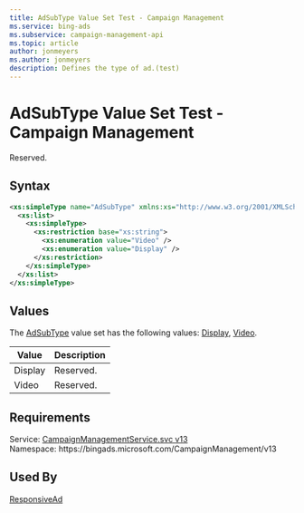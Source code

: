 ```yaml
---
title: AdSubType Value Set Test - Campaign Management
ms.service: bing-ads
ms.subservice: campaign-management-api
ms.topic: article
author: jonmeyers
ms.author: jonmeyers
description: Defines the type of ad.(test)
---
```

# AdSubType Value Set Test - Campaign Management
Reserved.

## Syntax
```xml
<xs:simpleType name="AdSubType" xmlns:xs="http://www.w3.org/2001/XMLSchema">
  <xs:list>
    <xs:simpleType>
      <xs:restriction base="xs:string">
        <xs:enumeration value="Video" />
        <xs:enumeration value="Display" />
      </xs:restriction>
    </xs:simpleType>
  </xs:list>
</xs:simpleType>
```

## <a name="values"></a>Values

The [AdSubType](adsubtype.md) value set has the following values: [Display](#display), [Video](#video).

|Value|Description|
|-----------|---------------|
|<a name="display"></a>Display|Reserved.|
|<a name="video"></a>Video|Reserved.|

## Requirements
Service: [CampaignManagementService.svc v13](https://campaign.api.bingads.microsoft.com/Api/Advertiser/CampaignManagement/v13/CampaignManagementService.svc)  
Namespace: https\://bingads.microsoft.com/CampaignManagement/v13  

## Used By
[ResponsiveAd](responsivead.md)  
